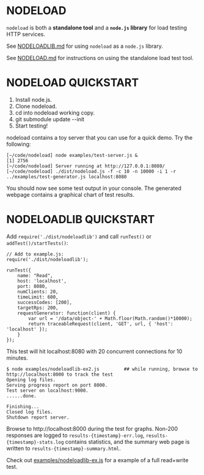 NODELOAD
================

`nodeload` is both a **standalone tool** and a **`node.js` library** for load testing HTTP services.

See [NODELOADLIB.md](http://github.com/benschmaus/nodeload/blob/master/NODELOADLIB.md) for using `nodeload` as a `node.js` library.

See [NODELOAD.md](http://github.com/benschmaus/nodeload/blob/master/NODELOAD.md) for instructions on using the standalone load test tool.



NODELOAD QUICKSTART
================

1. Install node.js.
2. Clone nodeload.
3. cd into nodeload working copy.
4. git submodule update --init
5. Start testing!

nodeload contains a toy server that you can use for a quick demo.
Try the following:

	[~/code/nodeload] node examples/test-server.js &
	[1] 2756
	[~/code/nodeload] Server running at http://127.0.0.1:8080/
	[~/code/nodeload] ./dist/nodeload.js -f -c 10 -n 10000 -i 1 -r ../examples/test-generator.js localhost:8080

You should now see some test output in your console.  The generated webpage contains a graphical chart of test results.



NODELOADLIB QUICKSTART
================

Add `require('./dist/nodeloadlib')` and call `runTest()` or `addTest()/startTests()`:

    // Add to example.js:
    require('./dist/nodeloadlib');

    runTest({
        name: "Read",
        host: 'localhost',
        port: 8080,
        numClients: 20,
        timeLimit: 600,
        successCodes: [200],
        targetRps: 200,
        requestGenerator: function(client) {
            var url = '/data/object-' + Math.floor(Math.random()*10000);
            return traceableRequest(client, 'GET', url, { 'host': 'localhost' });
        }
    });
    
This test will hit localhost:8080 with 20 concurrent connections for 10 minutes.

    $ node examples/nodeloadlib-ex2.js         ## while running, browse to http://localhost:8000 to track the test
    Opening log files.
    Serving progress report on port 8000.
    Test server on localhost:9000.
    ......done.

    Finishing...
    Closed log files.
    Shutdown report server.

Browse to http://localhost:8000 during the test for graphs. Non-200 responses are logged to `results-{timestamp}-err.log`, `results-{timestamp}-stats.log` contains statistics, and the summary web page is written to `results-{timestamp}-summary.html`.

Check out [examples/nodeloadlib-ex.js](http://github.com/benschmaus/nodeload/blob/master/examples/nodeloadlib-ex.js) for a example of a full read+write test.
